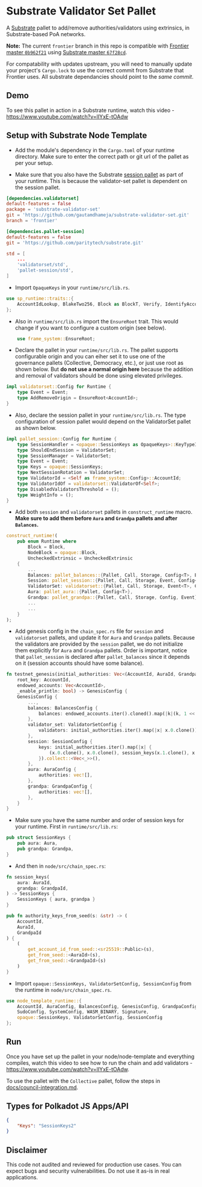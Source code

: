 # Substrate Validator Set Pallet

A [Substrate](https://github.com/paritytech/substrate/) pallet to add/remove authorities/validators
using extrinsics, in Substrate-based PoA networks.

**Note:** The current `frontier` branch in this repo is compatible with
[Frontier master `0b962f21`](https://github.com/paritytech/frontier/commit/0b962f218f0cdd796dadfe26c3f09e68f7861b26)
using
[Substrate master `67f28cd`](https://github.com/paritytech/substrate/commit/67f28cdba85c362da17909c69c19952e3ef931c7).

For compatability with updates upstream, you will need to manually update your project's `Cargo.lock` to use the
correct commit from Substrate that Frontier uses. All substrate dependancies should point to the _same commit_.


## Demo

To see this pallet in action in a Substrate runtime, watch this video -
https://www.youtube.com/watch?v=lIYxE-tOAdw

## Setup with Substrate Node Template

-   Add the module's dependency in the `Cargo.toml` of your runtime directory. Make sure to enter
    the correct path or git url of the pallet as per your setup.

-   Make sure that you also have the Substrate
    [session pallet](https://github.com/paritytech/substrate/tree/master/frame/session) as part of
    your runtime. This is because the validator-set pallet is dependent on the session pallet.

```toml
[dependencies.validatorset]
default-features = false
package = 'substrate-validator-set'
git = 'https://github.com/gautamdhameja/substrate-validator-set.git'
branch = 'frontier'

[dependencies.pallet-session]
default-features = false
git = 'https://github.com/paritytech/substrate.git'
```

```toml
std = [
	...
	'validatorset/std',
	'pallet-session/std',
]
```

-   Import `OpaqueKeys` in your `runtime/src/lib.rs`.

```rust
use sp_runtime::traits::{
	AccountIdLookup, BlakeTwo256, Block as BlockT, Verify, IdentifyAccount, NumberFor, OpaqueKeys
};
```

-   Also in `runtime/src/lib.rs` import the `EnsureRoot` trait. This would change if you want to
    configure a custom origin (see below).

```rust
	use frame_system::EnsureRoot;
```

-   Declare the pallet in your `runtime/src/lib.rs`. The pallet supports configurable origin and you
    can eiher set it to use one of the governance pallets (Collective, Democracy, etc.), or just use
    root as shown below. But **do not use a normal origin here** because the addition and removal of
    validators should be done using elevated privileges.

```rust
impl validatorset::Config for Runtime {
	type Event = Event;
	type AddRemoveOrigin = EnsureRoot<AccountId>;
}
```

-   Also, declare the session pallet in your `runtime/src/lib.rs`. The type configuration of session
    pallet would depend on the ValidatorSet pallet as shown below.

```rust
impl pallet_session::Config for Runtime {
	type SessionHandler = <opaque::SessionKeys as OpaqueKeys>::KeyTypeIdProviders;
	type ShouldEndSession = ValidatorSet;
	type SessionManager = ValidatorSet;
	type Event = Event;
	type Keys = opaque::SessionKeys;
	type NextSessionRotation = ValidatorSet;
	type ValidatorId = <Self as frame_system::Config>::AccountId;
	type ValidatorIdOf = validatorset::ValidatorOf<Self>;
	type DisabledValidatorsThreshold = ();
	type WeightInfo = ();
}
```

-   Add both `session` and `validatorset` pallets in `construct_runtime` macro. **Make sure to add
    them before `Aura` and `Grandpa` pallets and after `Balances`.**

```rust
construct_runtime!(
	pub enum Runtime where
		Block = Block,
		NodeBlock = opaque::Block,
		UncheckedExtrinsic = UncheckedExtrinsic
	{
		...
		Balances: pallet_balances::{Pallet, Call, Storage, Config<T>, Event<T>},
		Session: pallet_session::{Pallet, Call, Storage, Event, Config<T>},
		ValidatorSet: validatorset::{Pallet, Call, Storage, Event<T>, Config<T>},
		Aura: pallet_aura::{Pallet, Config<T>},
		Grandpa: pallet_grandpa::{Pallet, Call, Storage, Config, Event},
		...
		...
	}
);
```

-   Add genesis config in the `chain_spec.rs` file for `session` and `validatorset` pallets, and
    update it for `Aura` and `Grandpa` pallets. Because the validators are provided by the `session`
    pallet, we do not initialize them explicitly for `Aura` and `Grandpa` pallets. Order is
    important, notice that `pallet_session` is declared after `pallet_balances` since it depends on
    it (session accounts should have some balance).

```rust
fn testnet_genesis(initial_authorities: Vec<(AccountId, AuraId, GrandpaId)>,
	root_key: AccountId,
	endowed_accounts: Vec<AccountId>,
	_enable_println: bool) -> GenesisConfig {
	GenesisConfig {
		...,
		balances: BalancesConfig {
			balances: endowed_accounts.iter().cloned().map(|k|(k, 1 << 60)).collect(),
		},
		validator_set: ValidatorSetConfig {
			validators: initial_authorities.iter().map(|x| x.0.clone()).collect::<Vec<_>>(),
		},
		session: SessionConfig {
			keys: initial_authorities.iter().map(|x| {
				(x.0.clone(), x.0.clone(), session_keys(x.1.clone(), x.2.clone()))
			}).collect::<Vec<_>>(),
		},
		aura: AuraConfig {
			authorities: vec![],
		},
		grandpa: GrandpaConfig {
			authorities: vec![],
		},
	}
}
```

-   Make sure you have the same number and order of session keys for your runtime. First in
    `runtime/src/lib.rs`:

```rust
pub struct SessionKeys {
	pub aura: Aura,
	pub grandpa: Grandpa,
}
```

-   And then in `node/src/chain_spec.rs`:

```rust
fn session_keys(
	aura: AuraId,
	grandpa: GrandpaId,
) -> SessionKeys {
	SessionKeys { aura, grandpa }
}

pub fn authority_keys_from_seed(s: &str) -> (
	AccountId,
	AuraId,
	GrandpaId
) {
	(
		get_account_id_from_seed::<sr25519::Public>(s),
		get_from_seed::<AuraId>(s),
		get_from_seed::<GrandpaId>(s)
	)
}
```

-   Import `opaque::SessionKeys, ValidatorSetConfig, SessionConfig` from the runtime in
    `node/src/chain_spec.rs`.

```rust
use node_template_runtime::{
	AccountId, AuraConfig, BalancesConfig, GenesisConfig, GrandpaConfig,
	SudoConfig, SystemConfig, WASM_BINARY, Signature,
	opaque::SessionKeys, ValidatorSetConfig, SessionConfig
};
```

## Run

Once you have set up the pallet in your node/node-template and everything compiles, watch this video
to see how to run the chain and add validators - https://www.youtube.com/watch?v=lIYxE-tOAdw.

To use the pallet with the `Collective` pallet, follow the steps in
[docs/council-integration.md](./docs/council-integration.md).

## Types for Polkadot JS Apps/API

```json
{
	"Keys": "SessionKeys2"
}
```

## Disclaimer

This code not audited and reviewed for production use cases. You can expect bugs and security
vulnerabilities. Do not use it as-is in real applications.
